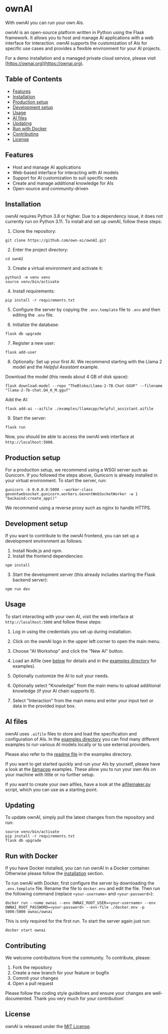 # ownAI

With ownAI you can run your own AIs.

ownAI is an open-source platform written in Python using the Flask framework. It allows you to host and manage AI applications with a web interface for interaction. ownAI supports the customization of AIs for specific use cases and provides a flexible environment for your AI projects.

For a demo installation and a managed private cloud service, please visit [https://ownai.org](https://ownai.org).

## Table of Contents

- [Features](#features)
- [Installation](#installation)
- [Production setup](#production-setup)
- [Development setup](#development-setup)
- [Usage](#usage)
- [AI files](#ai-files)
- [Updating](#updating)
- [Run with Docker](#run-with-docker)
- [Contributing](#contributing)
- [License](#license)

## Features

- Host and manage AI applications
- Web-based interface for interacting with AI models
- Support for AI customization to suit specific needs
- Create and manage additional knowledge for AIs
- Open-source and community-driven

## Installation

ownAI requires Python 3.8 or higher. Due to a dependency issue, it does not currently run on Python 3.11. To install and set up ownAI, follow these steps:

1. Clone the repository:

```
git clone https://github.com/own-ai/ownAI.git
```

2. Enter the project directory:

```
cd ownAI
```

3. Create a virtual environment and activate it:

```
python3 -m venv venv
source venv/bin/activate
```

4. Install requirements:

```
pip install -r requirements.txt
```

5. Configure the server by copying the `.env.template` file to `.env` and then editing the `.env` file.

6. Initialize the database:

```
flask db upgrade
```

7. Register a new user:

```
flask add-user
```

8. Optionally: Set up your first AI. We recommend starting with the Llama 2 model and the _Helpful Assistant_ example.

Download the model (this needs about 4 GB of disk space):

```
flask download-model --repo "TheBloke/Llama-2-7B-Chat-GGUF" --filename "llama-2-7b-chat.Q4_K_M.gguf"
```

Add the AI:

```
flask add-ai --aifile ./examples/llamacpp/helpful_assistant.aifile
```

9. Start the server:

```
flask run
```

Now, you should be able to access the ownAI web interface at `http://localhost:5000`.

## Production setup

For a production setup, we recommend using a WSGI server such as Gunicorn.
If you followed the steps above, Gunicorn is already installed in your virtual environment.
To start the server, run:

```
gunicorn -b 0.0.0.0:5000 --worker-class geventwebsocket.gunicorn.workers.GeventWebSocketWorker -w 1 "backaind:create_app()"
```

We recommend using a reverse proxy such as nginx to handle HTTPS.

## Development setup

If you want to contribute to the ownAI frontend, you can set up a development environment as follows:

1. Install Node.js and npm.
2. Install the frontend dependencies:

```
npm install
```

3. Start the development server (this already includes starting the Flask backend server):

```
npm run dev
```

## Usage

To start interacting with your own AI, visit the web interface at `http://localhost:5000` and follow these steps:

1. Log in using the credentials you set up during installation.

2. Click on the ownAI logo in the upper left corner to open the main menu.

3. Choose "AI Workshop" and click the "New AI" button.

4. Load an Aifile (see [below](#ai-files) for details and in the [examples directory](./examples) for examples).

5. Optionally customize the AI to suit your needs.

6. Optionally select "Knowledge" from the main menu to upload additional knowledge (if your AI chain supports it).

7. Select "Interaction" from the main menu and enter your input text or data in the provided input box.

## AI files

ownAI uses `.aifile` files to store and load the specification and configuration of AIs.
In the [examples directory](./examples) you can find many different examples to run various AI models locally or to use external providers.

Please also refer to the [readme file](./examples/README.md) in the examples directory.

If you want to get started quickly and run your AIs by yourself, please have a look at the [llamacpp](./examples/llamacpp/) examples.
These allow you to run your own AIs on your machine with little or no further setup.

If you want to create your own aifiles, have a look at the [aifilemaker.py](./aifilemaker.py) script, which you can use as a starting point.

## Updating

To update ownAI, simply pull the latest changes from the repository and run:

```
source venv/bin/activate
pip install -r requirements.txt
flask db upgrade
```

## Run with Docker

If you have Docker installed, you can run ownAI in a Docker container.
Otherwise please follow the [installation](#installation) section.

To run ownAI with Docker, first configure the server by downloading the `.env.template` file.
Rename the file to `docker.env` and edit the file.
Then run the following command (replace `<your-username>` and `<your-password>`):

```
docker run --name ownai --env OWNAI_ROOT_USER=<your-username> --env OWNAI_ROOT_PASSWORD=<your-password> --env-file ./docker.env -p 5000:5000 ownai/ownai
```

This is only required for the first run. To start the server again just run:

```
docker start ownai
```

## Contributing

We welcome contributions from the community. To contribute, please:

1. Fork the repository
2. Create a new branch for your feature or bugfix
3. Commit your changes
4. Open a pull request

Please follow the coding style guidelines and ensure your changes are well-documented.
Thank you very much for your contribution!

## License

ownAI is released under the [MIT License](LICENSE.txt).
